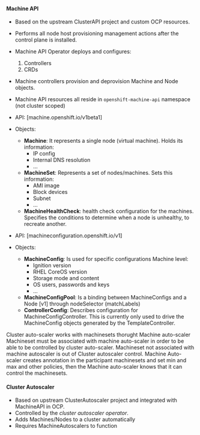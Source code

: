 #### Machine API
* Based on the upstream ClusterAPI project and custom OCP resources.
* Performs all node host provisioning management actions after the control plane is installed.
* Machine API Operator deploys and configures:
    1. Controllers
    2. CRDs
* Machine controllers provision and deprovision Machine and Node objects.
* Machine API resources all reside in `openshift-machine-api` namespace (not cluster scoped)


* API: [machine.openshift.io/v1beta1]
* Objects:
    * **Machine**: It represents a single node (virtual machine). Holds its information:
        * IP config
        * Internal DNS resolution
        * ...
    * **MachineSet**: Represents a set of nodes/machines. Sets this information:
        * AMI image
        * Block devices
        * Subnet
        * ...
    * **MachineHealthCheck**: health check configuration for the machines. Specifies the conditions
    to determine when a node is unhealthy, to recreate another.

* API:  [machineconfiguration.openshift.io/v1]
* Objects:
    * **MachineConfig**: Is used for specific configurations Machine level:
        * Ignition version
        * RHEL CoreOS version
        * Storage mode and content
        * OS users, passwords and keys
        * ...
    * **MachineConfigPool**: Is a binding between MachineConfigs and a Node [v1] through nodeSelector (matchLabels)
    * **ControllerConfig**: Describes configuration for MachineConfigController. This is currently only used to drive
    the MachineConfig objects generated by the TemplateController.


Cluster auto-scaler works with machinesets thorught Machine auto-scaler
Machineset must be associated with machine auto-scaler in order to be able to be controlled by cluster auto-scaler. Machineset not associated with machine autoscaler is out of Cluster autoscaler control. Machine Auto-scaler creates annotation in the participant machinesets and set min and max and other policies, then the Machine auto-scaler knows that it can control the machinesets.

#### Cluster Autoscaler
* Based on upstream ClusterAutoscaler project and integrated with MachineAPI in OCP.
* Controlled by the *cluster autoscaler operator*.
* Adds Machines/Nodes to a cluster automatically
* Requires MachineAutoscalers to function

